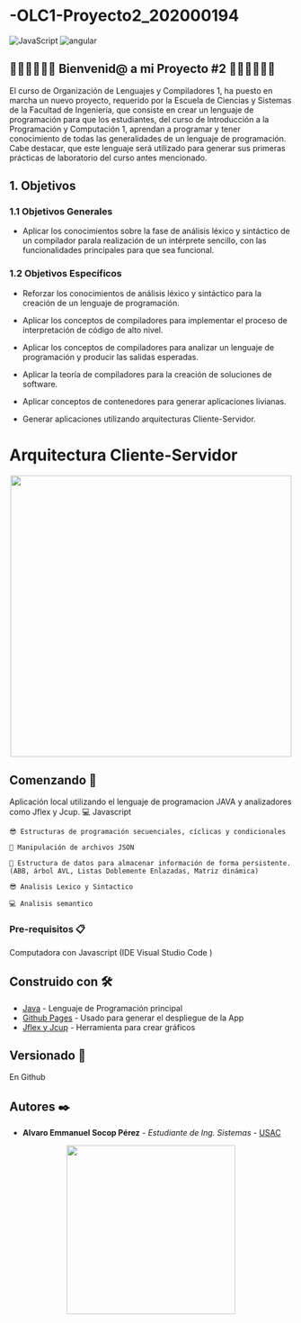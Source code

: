 # -OLC1-Proyecto2_202000194
  <img alt="JavaScript" src="https://img.shields.io/badge/-JavaScript-F7DF1E?style=flat-square&logo=JavaScript&logoColor=white" />
  <img alt="angular" src="https://img.shields.io/badge/-React-DD0031?style=flat-square&logo=react&logoColor=white" /> 
  
## 🥇🥇🥇🤗🤗🤗  Bienvenid@ a mi Proyecto #2  🤗🤗🤗🥇🥇🥇

El curso de Organización de Lenguajes y Compiladores 1, ha puesto en marcha un nuevo proyecto, requerido por la Escuela de Ciencias y Sistemas de la Facultad de Ingeniería, que consiste en crear un lenguaje de programación para que los estudiantes, del curso de Introducción a la Programación y Computación 1, aprendan a programar y tener conocimiento de todas las generalidades de un lenguaje de programación. Cabe destacar, que este lenguaje será utilizado para generar sus primeras prácticas de laboratorio del curso antes mencionado.


## 1. Objetivos
### 1.1 Objetivos Generales

- Aplicar los conocimientos sobre la fase de análisis léxico y sintáctico de un compilador parala realización de un intérprete sencillo, con las funcionalidades principales para que sea funcional.

### 1.2 Objetivos Específicos
- Reforzar los conocimientos de análisis léxico y sintáctico para la creación de un lenguaje de programación.
- Aplicar los conceptos de compiladores para implementar el proceso de interpretación de código de alto nivel.
- Aplicar los conceptos de compiladores para analizar un lenguaje de programación y producir las salidas esperadas.
- Aplicar la teoría de compiladores para la creación de soluciones de software.
- Aplicar conceptos de contenedores para generar aplicaciones livianas.

- Generar aplicaciones utilizando arquitecturas Cliente-Servidor.

# Arquitectura Cliente-Servidor
<p align="center">
  <a href="#"><img src="https://www.itecad.com/images/2020/09/26/Server2.gif" width="500px"/></a>
</p>

## Comenzando 🚀

Aplicación local utilizando el lenguaje de programacion JAVA y analizadores como Jflex y Jcup.
    💻 Javascript
    
    😎 Estructuras de programación secuenciales, cíclicas y condicionales 
    
    🎃 Manipulación de archivos JSON
    
    🎇 Estructura de datos para almacenar información de forma persistente. (ABB, árbol AVL, Listas Doblemente Enlazadas, Matriz dinámica)
    
    😎 Analisis Lexico y Sintactico
    
    💻 Analisis semantico
    
### Pre-requisitos 📋

Computadora con Javascript (IDE Visual Studio Code )

## Construido con 🛠️

* [Java](https://www.java.com/es/) - Lenguaje de Programación principal
* [Github Pages](https://pages.github.com) - Usado para generar el despliegue de la App
* [Jflex y Jcup](https://dl-manual.com/doc/pequeo-manual-para-jflex-y-cup-dow7eery1yz5) - Herramienta para crear gráficos

## Versionado 📌
En Github 

## Autores ✒️

* **Alvaro Emmanuel Socop Pérez** - *Estudiante de Ing. Sistemas* - [USAC](https://github.com/Alvaro-SP)
<p align="center"> 
  <a href="#"><img src="https://c.tenor.com/sTFc7j1xRJ0AAAAC/doge-dancing-doge.gif" width="300px"/></a>
</p>
